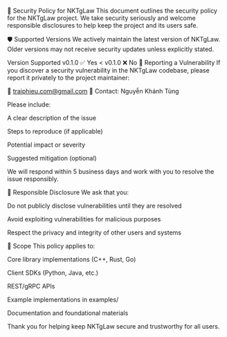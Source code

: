 🔐 Security Policy for NKTgLaw
This document outlines the security policy for the NKTgLaw project. We take security seriously and welcome responsible disclosures to help keep the project and its users safe.

🛡️ Supported Versions
We actively maintain the latest version of NKTgLaw. Older versions may not receive security updates unless explicitly stated.

Version	Supported
v0.1.0	✅ Yes
< v0.1.0	❌ No
📣 Reporting a Vulnerability
If you discover a security vulnerability in the NKTgLaw codebase, please report it privately to the project maintainer:

📧 traiphieu.com@gmail.com 👤 Contact: Nguyễn Khánh Tùng

Please include:

A clear description of the issue

Steps to reproduce (if applicable)

Potential impact or severity

Suggested mitigation (optional)

We will respond within 5 business days and work with you to resolve the issue responsibly.

🤝 Responsible Disclosure
We ask that you:

Do not publicly disclose vulnerabilities until they are resolved

Avoid exploiting vulnerabilities for malicious purposes

Respect the privacy and integrity of other users and systems

🔐 Scope
This policy applies to:

Core library implementations (C++, Rust, Go)

Client SDKs (Python, Java, etc.)

REST/gRPC APIs

Example implementations in examples/

Documentation and foundational materials

Thank you for helping keep NKTgLaw secure and trustworthy for all users.
